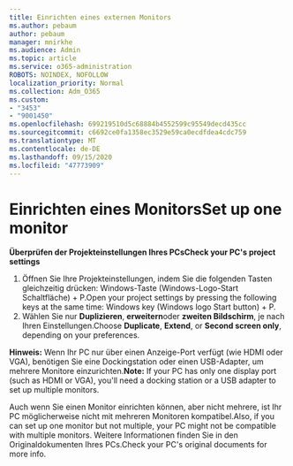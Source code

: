 ```yaml
---
title: Einrichten eines externen Monitors
ms.author: pebaum
author: pebaum
manager: mnirkhe
ms.audience: Admin
ms.topic: article
ms.service: o365-administration
ROBOTS: NOINDEX, NOFOLLOW
localization_priority: Normal
ms.collection: Adm_O365
ms.custom:
- "3453"
- "9001450"
ms.openlocfilehash: 699219510d5c68884b4552599c95549decd435cc
ms.sourcegitcommit: c6692ce0fa1358ec3529e59ca0ecdfdea4cdc759
ms.translationtype: MT
ms.contentlocale: de-DE
ms.lasthandoff: 09/15/2020
ms.locfileid: "47773909"
---
```

# <a name="set-up-one-monitor"></a><span data-ttu-id="db6f6-102">Einrichten eines Monitors</span><span class="sxs-lookup"><span data-stu-id="db6f6-102">Set up one monitor</span></span>

<span data-ttu-id="db6f6-103">**Überprüfen der Projekteinstellungen Ihres PCs**</span><span class="sxs-lookup"><span data-stu-id="db6f6-103">**Check your PC's project settings**</span></span>

1. <span data-ttu-id="db6f6-104">Öffnen Sie Ihre Projekteinstellungen, indem Sie die folgenden Tasten gleichzeitig drücken: Windows-Taste (Windows-Logo-Start Schaltfläche) + P.</span><span class="sxs-lookup"><span data-stu-id="db6f6-104">Open your project settings by pressing the following keys at the same time: Windows key (Windows logo Start button) + P.</span></span>
2. <span data-ttu-id="db6f6-105">Wählen Sie nur **Duplizieren**, **erweitern**oder **zweiten Bildschirm**, je nach Ihren Einstellungen.</span><span class="sxs-lookup"><span data-stu-id="db6f6-105">Choose **Duplicate**, **Extend**, or **Second screen only**, depending on your preferences.</span></span>

<span data-ttu-id="db6f6-106">**Hinweis:** Wenn Ihr PC nur über einen Anzeige-Port verfügt (wie HDMI oder VGA), benötigen Sie eine Dockingstation oder einen USB-Adapter, um mehrere Monitore einzurichten.</span><span class="sxs-lookup"><span data-stu-id="db6f6-106">**Note:** If your PC has only one display port (such as HDMI or VGA), you'll need a docking station or a USB adapter to set up multiple monitors.</span></span>

<span data-ttu-id="db6f6-107">Auch wenn Sie einen Monitor einrichten können, aber nicht mehrere, ist Ihr PC möglicherweise nicht mit mehreren Monitoren kompatibel.</span><span class="sxs-lookup"><span data-stu-id="db6f6-107">Also, if you can set up one monitor but not multiple, your PC might not be compatible with multiple monitors.</span></span> <span data-ttu-id="db6f6-108">Weitere Informationen finden Sie in den Originaldokumenten Ihres PCs.</span><span class="sxs-lookup"><span data-stu-id="db6f6-108">Check your PC's original documents for more info.</span></span>